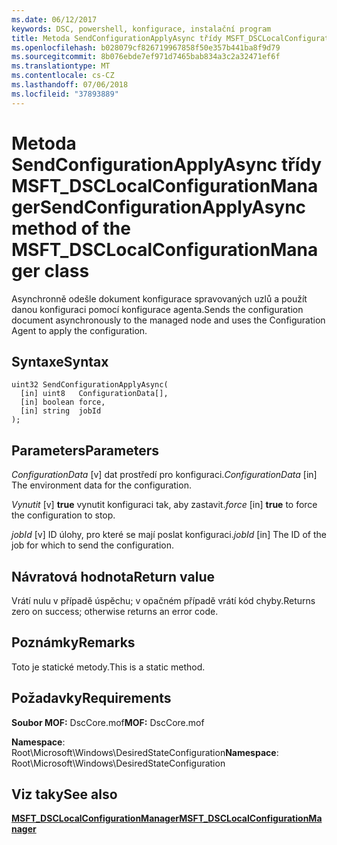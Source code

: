 ```yaml
---
ms.date: 06/12/2017
keywords: DSC, powershell, konfigurace, instalační program
title: Metoda SendConfigurationApplyAsync třídy MSFT_DSCLocalConfigurationManager
ms.openlocfilehash: b028079cf826719967858f50e357b441ba8f9d79
ms.sourcegitcommit: 8b076ebde7ef971d7465bab834a3c2a32471ef6f
ms.translationtype: MT
ms.contentlocale: cs-CZ
ms.lasthandoff: 07/06/2018
ms.locfileid: "37893889"
---
```

# <a name="sendconfigurationapplyasync-method-of-the-msftdsclocalconfigurationmanager-class"></a><span data-ttu-id="26dc4-103">Metoda SendConfigurationApplyAsync třídy MSFT_DSCLocalConfigurationManager</span><span class="sxs-lookup"><span data-stu-id="26dc4-103">SendConfigurationApplyAsync method of the MSFT_DSCLocalConfigurationManager class</span></span>

<span data-ttu-id="26dc4-104">Asynchronně odešle dokument konfigurace spravovaných uzlů a použít danou konfiguraci pomocí konfigurace agenta.</span><span class="sxs-lookup"><span data-stu-id="26dc4-104">Sends the configuration document asynchronously to the managed node and uses the Configuration Agent to apply the configuration.</span></span>

## <a name="syntax"></a><span data-ttu-id="26dc4-105">Syntaxe</span><span class="sxs-lookup"><span data-stu-id="26dc4-105">Syntax</span></span>

```mof
uint32 SendConfigurationApplyAsync(
  [in] uint8   ConfigurationData[],
  [in] boolean force,
  [in] string  jobId
);
```

## <a name="parameters"></a><span data-ttu-id="26dc4-106">Parameters</span><span class="sxs-lookup"><span data-stu-id="26dc4-106">Parameters</span></span>

<span data-ttu-id="26dc4-107">*ConfigurationData* \[v\] dat prostředí pro konfiguraci.</span><span class="sxs-lookup"><span data-stu-id="26dc4-107">*ConfigurationData* \[in\] The environment data for the configuration.</span></span>

<span data-ttu-id="26dc4-108">*Vynutit* \[v\] **true** vynutit konfiguraci tak, aby zastavit.</span><span class="sxs-lookup"><span data-stu-id="26dc4-108">*force* \[in\] **true** to force the configuration to stop.</span></span>

<span data-ttu-id="26dc4-109">*jobId* \[v\] ID úlohy, pro které se mají poslat konfiguraci.</span><span class="sxs-lookup"><span data-stu-id="26dc4-109">*jobId* \[in\] The ID of the job for which to send the configuration.</span></span>

## <a name="return-value"></a><span data-ttu-id="26dc4-110">Návratová hodnota</span><span class="sxs-lookup"><span data-stu-id="26dc4-110">Return value</span></span>

<span data-ttu-id="26dc4-111">Vrátí nulu v případě úspěchu; v opačném případě vrátí kód chyby.</span><span class="sxs-lookup"><span data-stu-id="26dc4-111">Returns zero on success; otherwise returns an error code.</span></span>

## <a name="remarks"></a><span data-ttu-id="26dc4-112">Poznámky</span><span class="sxs-lookup"><span data-stu-id="26dc4-112">Remarks</span></span>

<span data-ttu-id="26dc4-113">Toto je statické metody.</span><span class="sxs-lookup"><span data-stu-id="26dc4-113">This is a static method.</span></span>

## <a name="requirements"></a><span data-ttu-id="26dc4-114">Požadavky</span><span class="sxs-lookup"><span data-stu-id="26dc4-114">Requirements</span></span>

<span data-ttu-id="26dc4-115">**Soubor MOF:** DscCore.mof</span><span class="sxs-lookup"><span data-stu-id="26dc4-115">**MOF:** DscCore.mof</span></span>

<span data-ttu-id="26dc4-116">**Namespace**: Root\Microsoft\Windows\DesiredStateConfiguration</span><span class="sxs-lookup"><span data-stu-id="26dc4-116">**Namespace**: Root\Microsoft\Windows\DesiredStateConfiguration</span></span>

## <a name="see-also"></a><span data-ttu-id="26dc4-117">Viz taky</span><span class="sxs-lookup"><span data-stu-id="26dc4-117">See also</span></span>

[<span data-ttu-id="26dc4-118">**MSFT_DSCLocalConfigurationManager**</span><span class="sxs-lookup"><span data-stu-id="26dc4-118">**MSFT_DSCLocalConfigurationManager**</span></span>](msft-dsclocalconfigurationmanager.md)
